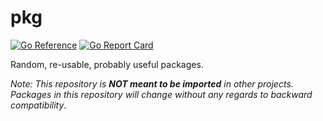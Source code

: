 # pkg

[![Go Reference](https://pkg.go.dev/badge/github.com/spy16/pkg.svg)](https://pkg.go.dev/github.com/spy16/pkg) [![Go Report Card](https://goreportcard.com/badge/github.com/spy16/pkg)](https://goreportcard.com/report/github.com/spy16/pkg) 

Random, re-usable, probably useful packages.


*Note: This repository is **NOT meant to be imported** in other projects. Packages in this repository will change without any regards to backward compatibility*.
